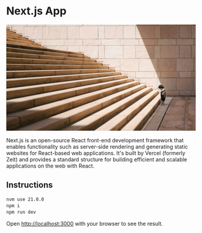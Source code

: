 # Next.js App

![wallpaper.jpg](wallpaper.jpg)

Next.js is an open-source React front-end development framework that enables functionality such as server-side rendering and generating static websites for React-based web applications. It's built by Vercel (formerly Zeit) and provides a standard structure for building efficient and scalable applications on the web with React.

## Instructions

```bash
nvm use 21.0.0
npm i
npm run dev
```

Open [http://localhost:3000](http://localhost:3000) with your browser to see the result.
